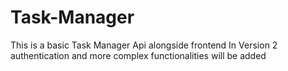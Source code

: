 # Task-Manager
This is a basic Task Manager Api alongside frontend 
In Version 2 authentication and more complex functionalities will be added
